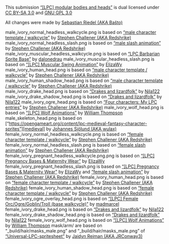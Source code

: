This submission [“[LPC] modular bodies and heads”][modhead] is dual licensed under [CC BY-SA 3.0][cc] and [GNU GPL 3.0][gpl]

All changes were made by [Sebastian Riedel (AKA Baŝto)][basxto]

male_ivory_normal_headless_walkcycle.png is based on [“male character template / walkcycle”][lpcbase] by [Stephen Challener (AKA Redshrike)][redshrike]
male_ivory_normal_headless_slash.png is based on [“male slash animation”][lpcbase] by [Stephen Challener (AKA Redshrike)][redshrike]
male_ivory_muscular_headless_walkcycle.png is based on [“LPC Barbarian Sprite Base”][barbarian] by [dalonedrau][dalonedrau]
male_ivory_muscular_headless_slash.png is based on [“[LPC] Muscular Swing Animation”][muscleswing] by [ElizaWy][elizawy]
male_ivory_human_head.png is based on [“male character template / walkcycle”][lpcbase] by [Stephen Challener (AKA Redshrike)][redshrike]
male_ivory_human_shadow_head.png is based on [“male character template / walkcycle”][lpcbase] by [Stephen Challener (AKA Redshrike)][redshrike]
male_ivory_drake_head.png is based on [“Drakes and lizardfolk”][drakes] by [Nila122][nila122]
male_ivory_drake_shadow_head.png is based on [“Drakes and lizardfolk”][drakes] by [Nila122][nila122]
male_ivory_ogre_head.png is based on [“Four characters: My LPC entries”][4chars] by [Stephen Challener (AKA Redshrike)][redshrike]
male_ivory_wolf_head.png is based on [“[LPC] Wolf Animations”][wolf] by [William Thompson][williamthompsonj]
male_skeleton_head.png is based on [“https://opengameart.org/content/lpc-medieval-fantasy-character-sprites”][medieval] by [Johannes Sjölund (AKA wulax)][wulax]
female_ivory_normal_headless_walkcycle.png is based on [“female character template / walkcycle”][lpcbase] by [Stephen Challener (AKA Redshrike)][redshrike]
female_ivory_normal_headless_slash.png is based on [“female slash animation”][lpcbase] by [Stephen Challener (AKA Redshrike)][redshrike]
female_ivory_pregnant_headless_walkcycle.png.png is based on [“[LPC] Pregnancy Bases & Maternity Wear”][pregnant] by [ElizaWy][elizawy]
female_ivory_pregnant_headless_slash.png is based on [“[LPC] Pregnancy Bases & Maternity Wear”][pregnant] by [ElizaWy][elizawy] and [“female slash animation”][lpcbase] by [Stephen Challener (AKA Redshrike)][redshrike]
female_ivory_human_head.png is based on [“female character template / walkcycle”][lpcbase] by [Stephen Challener (AKA Redshrike)][redshrike]
female_ivory_human_shadow_head.png is based on [“female character template / walkcycle”][lpcbase] by [Stephen Challener (AKA Redshrike)][redshrike]
female_ivory_ogre_overlay_head.png is based on [“[LPC] Female Orc/Ogre/Goblin/Troll (base walkcycle)”][femorc] by [madmarcel][madmarcel]
female_ivory_drake_head.png is based on [“Drakes and lizardfolk”][drakes] by [Nila122][nila122]
female_ivory_drake_shadow_head.png is based on [“Drakes and lizardfolk”][drakes] by [Nila122][nila122]
female_ivory_wolf_head.png is based on [“[LPC] Wolf Animations”][wolf] by [William Thompson][williamthompsonj]
mask/arm/ are based on “_build/hair/masks_male.png” and  “_build/hair/masks_male.png” of [“Universal-LPC-spritesheet”][universal] by [Jaidyn Reiman (AKA JRConway3)][jrconway]

[modhead]: https://opengameart.org/content/lpc-modular-heads
[lpcbase]: http://lpc.opengameart.org/static/lpc-style-guide/assets.html
[drakes]: https://opengameart.org/content/drakes-and-lizardfolk
[4chars]: https://opengameart.org/content/four-characters-my-lpc-entries
[femorc]: https://opengameart.org/content/lpc-female-orcogregoblintroll-base-walkcycle
[medieval]: https://opengameart.org/content/lpc-medieval-fantasy-character-sprites
[barbarian]: https://opengameart.org/content/lpc-barbarian-sprite-base
[wolf]: https://opengameart.org/content/lpc-wolf-animation
[universal]: https://github.com/jrconway3/Universal-LPC-spritesheet
[muscleswing]: https://opengameart.org/content/lpc-muscular-swing-animation
[pregnant]: https://opengameart.org/content/lpc-pregnancy-bases-maternity-wear

[basxto]: https://opengameart.org/users/ba%C5%9Dto
[redshrike]: https://opengameart.org/users/redshrike
[nila122]: https://opengameart.org/users/nila122
[madmarcel]: https://opengameart.org/users/madmarcel
[wulax]: https://opengameart.org/users/wulax
[dalonedrau]: https://opengameart.org/users/dalonedrau
[williamthompsonj]: https://opengameart.org/users/williamthompsonj
[jrconway]: https://opengameart.org/users/jaidynreiman
[elizawy]: https://opengameart.org/users/elizawy

[cc]: https://creativecommons.org/licenses/by-sa/3.0/
[gpl]: https://www.gnu.org/licenses/gpl-3.0.html